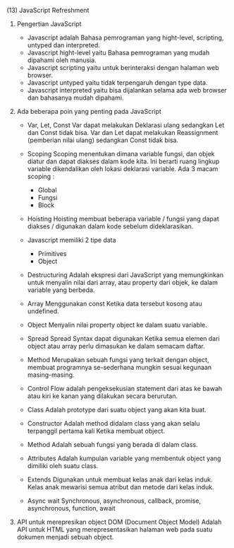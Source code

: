 (13) JavaScript Refreshment


1. Pengertian JavaScript

   - Javascript adalah Bahasa pemrograman yang hight-level, scripting, untyped dan interpreted.
   - Javascript hight-level yaitu Bahasa pemrograman yang mudah dipahami oleh manusia.
   - Javascript scripting yaitu untuk berinteraksi dengan halaman web browser.
   - Javascript untyped yaitu tidak terpengaruh dengan type data.
   - Javascript interpreted yaitu bisa dijalankan selama ada web browser dan bahasanya mudah dipahami.

2.  Ada beberapa poin yang penting pada JavaScript

    - Var, Let, Const
        Var dapat melakukan Deklarasi ulang sedangkan Let dan Const tidak bisa.
        Var dan Let dapat melakukan Reassignment (pemberian nilai ulang) sedangkan Const tidak bisa.

    - Scoping
        Scoping menentukan dimana variable fungsi, dan objek diatur dan dapat diakses dalam kode kita. Ini berarti ruang lingkup variable dikendalikan oleh lokasi deklarasi variable.
        Ada 3 macam scoping :
        - Global
        - Fungsi
        - Block
    - Hoisting
        Hoisting membuat beberapa variable / fungsi yang dapat diakses / digunakan dalam kode sebelum dideklarasikan.
    - Javascript memiliki 2 tipe data
        - Primitives
        - Object
    - Destructuring
        Adalah ekspresi dari JavaScript yang memungkinkan untuk menyalin nilai dari array, atau property dari objek, ke dalam variable yang berbeda.
    - Array
        Menggunakan const Ketika data tersebut kosong atau undefined.
    - Object
        Menyalin nilai property object ke dalam suatu variable.
    - Spread
        Spread Syntax dapat digunakan Ketika semua elemen dari object atau array perlu dimasukan ke dalam semacam daftar.
    - Method
        Merupakan sebuah fungsi yang terkait dengan object, membuat programnya se-sederhana mungkin sesuai kegunaan masing-masing.
    - Control Flow
        adalah pengeksekusian statement dari atas ke bawah atau kiri ke kanan yang dilakukan secara berurutan.
    - Class
        Adalah prototype dari suatu object yang akan kita buat.
    - Constructor
        Adalah method didalam class yang akan selalu terpanggil pertama kali Ketika membuat object.
    - Method
        Adalah sebuah fungsi yang berada di dalam class.
    - Attributes
        Adalah kumpulan variable yang membentuk object yang dimiliki oleh suatu class.
    - Extends
        Digunakan untuk membuat kelas anak dari kelas induk. Kelas anak mewarisi semua atribut dan metode dari kelas induk.
    - Async wait
        Synchronous, asynchronous, callback, promise, asynchronous, function, await

3.  API untuk merepresikan object
    DOM (Document Object Model)
    Adalah API untuk HTML yang merepresentasikan halaman web pada suatu dokumen menjadi sebuah object.

